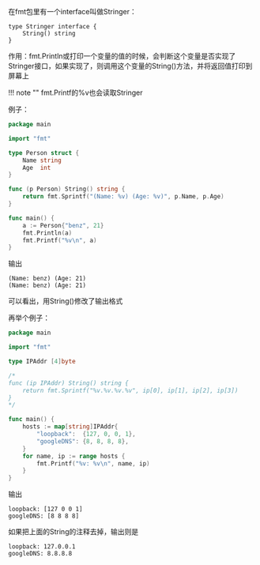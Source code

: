 在fmt包里有一个interface叫做Stringer：

```text
type Stringer interface {
    String() string
}
```

作用：fmt.Println或打印一个变量的值的时候，会判断这个变量是否实现了Stringer接口，如果实现了，则调用这个变量的String()方法，并将返回值打印到屏幕上

!!! note ""
	fmt.Printf的%v也会读取Stringer

例子：

```go
package main

import "fmt"

type Person struct {
	Name string
	Age  int
}

func (p Person) String() string {
	return fmt.Sprintf("(Name: %v) (Age: %v)", p.Name, p.Age)
}

func main() {
	a := Person{"benz", 21}
	fmt.Println(a)
	fmt.Printf("%v\n", a)
}
```

输出

```text
(Name: benz) (Age: 21)
(Name: benz) (Age: 21)
```

可以看出，用String()修改了输出格式

再举个例子：

```go
package main

import "fmt"

type IPAddr [4]byte

/*
func (ip IPAddr) String() string {
	return fmt.Sprintf("%v.%v.%v.%v", ip[0], ip[1], ip[2], ip[3])
}
*/

func main() {
	hosts := map[string]IPAddr{
		"loopback":  {127, 0, 0, 1},
		"googleDNS": {8, 8, 8, 8},
	}
	for name, ip := range hosts {
		fmt.Printf("%v: %v\n", name, ip)
	}
}
```

输出

```text
loopback: [127 0 0 1]
googleDNS: [8 8 8 8]
```

如果把上面的String的注释去掉，输出则是

```text
loopback: 127.0.0.1
googleDNS: 8.8.8.8
```
